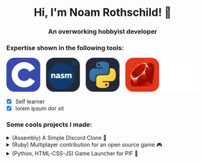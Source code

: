 <h1 align="center">Hi, I'm Noam Rothschild! 👋</h1>
<h3 align="center">An overworking hobbyist developer</h3>

<h3 align="left">Expertise shown in the following tools:</h3>

[![My Skills](languages.svg)](https://skillicons.dev)

- [x] Self learner
- [x] lorem ipsum dor sit

<h3 align="left">Some cools projects I made:</h3>

<details>
  <summary>(Assembly) A Simple Discord Clone 💬</summary>

   ![image](https://github.com/user-attachments/assets/0fe0669e-3157-4e75-a6a7-f573bbfc1d34)

  **A recap of the things done in the project:**
  - Re-Implemented the SHA1 && Base64 protocols (based on their corresponding RFC's)
  - Created a simple HTTP library for parsing and generating messages
  - Implemented proper handling of websockets to allow for full-duplex communication
   
  - Created my own standart library including, but not all:
  -  [x] string utilities
  -  [x] file handling interrupt wrappers
  -  [x] threading interrupt wrappers (including shared memory)
  -  [x] time formatters
  -  [x] socket creation and handling
  -  [x] simple database for storing user data (2 distinct types)

 And at the tip of the iceberg: **Merged them all to create a Discord clone**
 
 After compiling the x86 nasm code and executing it, you can access the website on `localhost:8000` (you can allow the whole network to reach it with proper handling && nginx configured)

 The site allows multiple users (after authenticating) to communicate with each other on 4 distinct channels in real time

   <p align="left">
     <a href="https://github.com/NoamRothschild/asm">
        <img alt="Source Code" title="All Repositories" src="https://custom-icon-badges.herokuapp.com/badge/-Source-2962FF?style=for-the-badge&logoColor=white&logo=repo"/>
     </a>
   </p>
</details>

<details>
  <summary>(Ruby) Multiplayer contribution for an open source game 🎮</summary>

   <a> <img src="https://github.com/NoamRothschild/infinitefusion-multiplayer/assets/98104540/195f2331-e17a-4748-8ff7-692f98ddb878" alt="PIF-Multiplayer1" width="70%" height="70%"/> </a>    

   This is my attempt in contributing to the beloved community of the open source game "Pokemon Infinite Fusion" by writing a way for players to play together!

   This project has had several rewrites, the [readme](https://github.com/NoamRothschild/infinitefusion-multiplayer/blob/main/readme.md) in the oldest version should cover all data about the project, but the source of it is inside a new repository.

   This project enables players to connect to a *redis* database and uses their pub-sub protocol to exchange data between clients, like player location, skin, and even trade items!

   _This project is receiving updates inside the [Kuray Hub](https://discord.gg/kuray-hub-1121345297352753243) discord server._

   <p align="left">
     <a href="https://github.com/NoamRothschild/infinitefusionmultiplayer">
        <img alt="Source Code" title="All Repositories" src="https://custom-icon-badges.herokuapp.com/badge/-Source-2962FF?style=for-the-badge&logoColor=white&logo=repo"/>
     </a>
   </p>
</details>


<details>
  <summary>(Python, HTML-CSS-JS) Game Launcher for PIF 🚀</summary>

   <a> <img src="https://github.com/NoamRothschild/KIFLauncher/blob/main/images/launcher.png" alt="image" width="70%" height="70%"/> </a>    

   Yet another contribution to the Infinite Fusion community!

   This project aims to provide easier support for installing the game, and configuring random QOL features
   
   _This project is receiving updates inside the [Kuray Hub](https://discord.gg/kuray-hub-1121345297352753243) discord server._

   <p align="left">
     <a href="https://github.com/NoamRothschild/KIFLauncher">
        <img alt="Source Code" title="All Repositories" src="https://custom-icon-badges.herokuapp.com/badge/-Source-2962FF?style=for-the-badge&logoColor=white&logo=repo"/>
     </a>
   </p>
</details>
